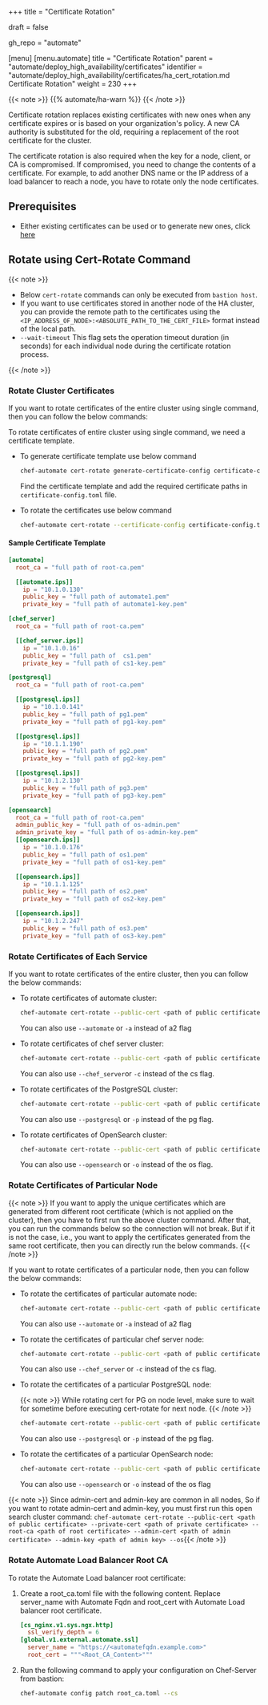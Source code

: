 +++
title = "Certificate Rotation"

draft = false

gh_repo = "automate"

[menu]
  [menu.automate]
    title = "Certificate Rotation"
    parent = "automate/deploy_high_availability/certificates"
    identifier = "automate/deploy_high_availability/certificates/ha_cert_rotation.md Certificate Rotation"
    weight = 230
+++

{{< note >}}
{{% automate/ha-warn %}}
{{< /note >}}

Certificate rotation replaces existing certificates with new ones when any certificate expires or is based on your organization's policy. A new CA authority is substituted for the old, requiring a replacement of the root certificate for the cluster.

The certificate rotation is also required when the key for a node, client, or CA is compromised. If compromised, you need to change the contents of a certificate. For example, to add another DNS name or the IP address of a load balancer to reach a node, you have to rotate only the node certificates.

## Prerequisites

- Either existing certificates can be used or to generate new ones, click [here](https://docs.chef.io/automate/ha_cert_selfsign/)

## Rotate using Cert-Rotate Command

{{< note >}}

- Below `cert-rotate` commands can only be executed from `bastion host`.
- If you want to use certificates stored in another node of the HA cluster, you can provide the remote path to the certificates using the `<IP_ADDRESS_OF_NODE>:<ABSOLUTE_PATH_TO_THE_CERT_FILE>` format instead of the local path.
- `--wait-timeout` This flag sets the operation timeout duration (in seconds) for each individual node during the certificate rotation process.

{{< /note >}}

### Rotate Cluster Certificates

If you want to rotate certificates of the entire cluster using single command, then you can follow the below commands:

To rotate certificates of entire cluster using single command, we need a certificate template.

- To generate certificate template use below command

    ```sh
    chef-automate cert-rotate generate-certificate-config certificate-config.toml
    ```

    Find the certificate template and add the required certificate paths in `certificate-config.toml` file.

- To rotate the certificates use below command

    ```sh
    chef-automate cert-rotate --certificate-config certificate-config.toml
    ```

#### Sample Certificate Template

```toml
[automate]
  root_ca = "full path of root-ca.pem"

  [[automate.ips]]
    ip = "10.1.0.130"
    public_key = "full path of automate1.pem"
    private_key = "full path of automate1-key.pem"

[chef_server]
  root_ca = "full path of root-ca.pem"

  [[chef_server.ips]]
    ip = "10.1.0.16"
    public_key = "full path of  cs1.pem"
    private_key = "full path of cs1-key.pem"

[postgresql]
  root_ca = "full path of root-ca.pem"

  [[postgresql.ips]]
    ip = "10.1.0.141"
    public_key = "full path of pg1.pem"
    private_key = "full path of pg1-key.pem"

  [[postgresql.ips]]
    ip = "10.1.1.190"
    public_key = "full path of pg2.pem"
    private_key = "full path of pg2-key.pem"

  [[postgresql.ips]]
    ip = "10.1.2.130"
    public_key = "full path of pg3.pem"
    private_key = "full path of pg3-key.pem"

[opensearch]
  root_ca = "full path of root-ca.pem"
  admin_public_key = "full path of os-admin.pem"
  admin_private_key = "full path of os-admin-key.pem"
  [[opensearch.ips]]
    ip = "10.1.0.176"
    public_key = "full path of os1.pem"
    private_key = "full path of os1-key.pem"

  [[opensearch.ips]]
    ip = "10.1.1.125"
    public_key = "full path of os2.pem"
    private_key = "full path of os2-key.pem"

  [[opensearch.ips]]
    ip = "10.1.2.247"
    public_key = "full path of os3.pem"
    private_key = "full path of os3-key.pem"
```

### Rotate Certificates of Each Service

If you want to rotate certificates of the entire cluster, then you can follow the below commands:

- To rotate certificates of automate cluster:

    ```sh
    chef-automate cert-rotate --public-cert <path of public certificate of automate node> --private-cert <path of private certificate of automate node> --a2
    ```

    You can also use `--automate` or `-a` instead of a2 flag

- To rotate certificates of chef server cluster:

    ```sh
    chef-automate cert-rotate --public-cert <path of public certificate> --private-cert <path of private certificate> --cs
    ```

    You can also use `--chef_server`or `-c` instead of the cs flag.

- To rotate certificates of the PostgreSQL cluster:

    ```sh
    chef-automate cert-rotate --public-cert <path of public certificate> --private-cert <path of private certificate> --root-ca <path of root certificate> --pg
    ```

    You can also use `--postgresql` or `-p` instead of the pg flag.

- To rotate certificates of OpenSearch cluster:

    ```sh
    chef-automate cert-rotate --public-cert <path of public certificate> --private-cert <path of private certificate> --root-ca <path of root certificate> --admin-cert <path of admin certificate> --admin-key <path of admin key> --os
    ```

    You can also use `--opensearch` or `-o` instead of the os flag.

### Rotate Certificates of Particular Node

{{< note >}} If you want to apply the unique certificates which are generated from different root certificate (which is not applied on the cluster), then you have to first run the above cluster command. After that, you can run the commands below so the connection will not break. But if it is not the case, i.e., you want to apply the certificates generated from the same root certificate, then you can directly run the below commands. {{< /note >}}

If you want to rotate certificates of a particular node, then you can follow the below commands:

- To rotate the certificates of particular automate node:

    ```sh
    chef-automate cert-rotate --public-cert <path of public certificate> --private-cert <path of private certificate> --a2 --node <IP of a particular automate node>
    ```

    You can also use `--automate` or `-a` instead of a2 flag

- To rotate the certificates of particular chef server node:

    ```sh
    chef-automate cert-rotate --public-cert <path of public certificate> --private-cert <path of private certificate> --cs --node <IP of a particular chef server node>
    ```

    You can also use `--chef_server` or `-c` instead of the cs flag.

- To rotate the certificates of a particular PostgreSQL node:

    {{< note >}} While rotating cert for PG on node level, make sure to wait for sometime before executing cert-rotate for next node. {{< /note >}}

    ```sh
    chef-automate cert-rotate --public-cert <path of public certificate> --private-cert <path of private certificate> --pg --node <IP of a particular postgresql node>
    ```

    You can also use `--postgresql` or `-p` instead of the pg flag.

- To rotate the certificates of a particular OpenSearch node:

    ```sh
    chef-automate cert-rotate --public-cert <path of public certificate> --private-cert <path of private certificate> --os --node <IP of a particular opensearch node>
    ```

    You can also use `--opensearch` or `-o` instead of the os flag

{{< note >}} Since admin-cert and admin-key are common in all nodes, So if you want to rotate admin-cert and admin-key, you must first run this open search cluster command: 
`chef-automate cert-rotate --public-cert <path of public certificate> --private-cert <path of private certificate> --root-ca <path of root certificate> --admin-cert <path of admin certificate> --admin-key <path of admin key> --os`{{< /note >}}

### Rotate Automate Load Balancer Root CA

To rotate the Automate Load balancer root certificate:

1. Create a root_ca.toml file with the following content. Replace server_name with Automate Fqdn and root_cert with Automate Load balancer root certificate. 

    ```toml
    [cs_nginx.v1.sys.ngx.http]
      ssl_verify_depth = 6
    [global.v1.external.automate.ssl]
      server_name = "https://<automatefqdn.example.com>"
      root_cert = """<Root_CA_Content>"""
    ```

1. Run the following command to apply your configuration on Chef-Server from bastion:

    ```sh
    chef-automate config patch root_ca.toml --cs
    ```
